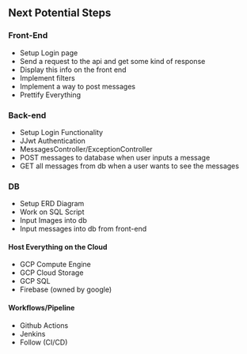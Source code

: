 ## Next Potential Steps 

### Front-End 
- Setup Login page
- Send a request to the api and get some kind of response
- Display this info on the front end
- Implement filters
- Implement a way to post messages
- Prettify Everything

### Back-end
- Setup Login Functionality
- JJwt Authentication
- MessagesController/ExceptionController
- POST messages to database when user inputs a message
- GET all messages from db when a user wants to see the messages

### DB
- Setup ERD Diagram
- Work on SQL Script
- Input Images into db
- Input messages into db from front-end

#### Host Everything on the Cloud
- GCP Compute Engine 
- GCP Cloud Storage 
- GCP SQL 
- Firebase (owned by google)

#### Workflows/Pipeline
- Github Actions
- Jenkins
- Follow (CI/CD)